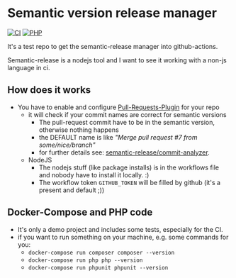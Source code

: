 # Semantic version release manager

[![CI](https://github.com/deeagle/semantic-release-with-github/workflows/CI/badge.svg)](https://github.com/deeagle/semantic-release-with-github/actions?query=workflow:CI+branch:master)
[![PHP](https://img.shields.io/badge/PHP-777BB4?style=flat-square&logo=php&logoColor=white)](https://img.shields.io/badge/PHP-777BB4?style=flat-square&logo=php&logoColor=white)


It's a test repo to get the semantic-release manager into github-actions.

Semantic-release is a nodejs tool and I want to see it working with a non-js language in ci.

## How does it works
- You have to enable and configure [Pull-Requests-Plugin](https://github.com/apps/semantic-pull-requests) for your repo
  - it will check if your commit names are correct for semantic versions
    - The pull-request commit have to be in the semantic version, otherwise nothing happens
    - the DEFAULT name is like *"Merge pull request #7 from some/nice/branch"*  
    - for further details see: [semantic-release/commit-analyzer](https://github.com/semantic-release/commit-analyzer/).
  - NodeJS
    - The nodejs stuff (like package installs) is in the workflows file and nobody have to install it locally. :)
    - The workflow token `GITHUB_TOKEN` will be filled by github (it's a present and default ;)) 

## Docker-Compose and PHP code
- It's only a demo project and includes some tests, especially for the CI.
- if you want to run something on your machine, e.g. some commands for you:
  - `docker-compose run composer composer --version`
  - `docker-compose run php php --version`
  - `docker-compose run phpunit phpunit --version`